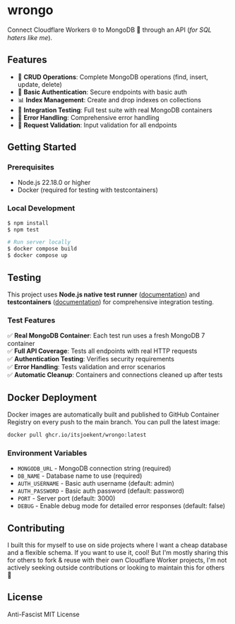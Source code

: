 # wrongo

Connect Cloudflare Workers 🌐 to MongoDB 🍃 through an API (_for SQL haters like me_).

## Features

- 🚀 **CRUD Operations**: Complete MongoDB operations (find, insert, update, delete)
- 🔐 **Basic Authentication**: Secure endpoints with basic auth
- 📊 **Index Management**: Create and drop indexes on collections
- 🧪 **Integration Testing**: Full test suite with real MongoDB containers
- 🔧 **Error Handling**: Comprehensive error handling
- 📝 **Request Validation**: Input validation for all endpoints

## Getting Started

### Prerequisites
- Node.js 22.18.0 or higher
- Docker (required for testing with testcontainers)

### Local Development

```bash
$ npm install
$ npm test

# Run server locally
$ docker compose build
$ docker compose up
```

## Testing

This project uses **Node.js native test runner** ([documentation](https://nodejs.org/api/test.html)) and **testcontainers** ([documentation](https://node.testcontainers.org/quickstart/usage/)) for comprehensive integration testing.

### Test Features

✅ **Real MongoDB Container**: Each test run uses a fresh MongoDB 7 container  
✅ **Full API Coverage**: Tests all endpoints with real HTTP requests  
✅ **Authentication Testing**: Verifies security requirements  
✅ **Error Handling**: Tests validation and error scenarios  
✅ **Automatic Cleanup**: Containers and connections cleaned up after tests  

## Docker Deployment

Docker images are automatically built and published to GitHub Container Registry on every push to the main branch. You can pull the latest image:

```bash
docker pull ghcr.io/itsjoekent/wrongo:latest
```

### Environment Variables

- `MONGODB_URL` - MongoDB connection string (required)
- `DB_NAME` - Database name to use (required)
- `AUTH_USERNAME` - Basic auth username (default: admin)
- `AUTH_PASSWORD` - Basic auth password (default: password)
- `PORT` - Server port (default: 3000)
- `DEBUG` - Enable debug mode for detailed error responses (default: false)

## Contributing

I built this for myself to use on side projects where I want a cheap database and a flexible schema. If you want to use it, cool! But I'm mostly sharing this for others to fork & reuse with their own Cloudflare Worker projects, I'm not actively seeking outside contributions or looking to maintain this for others 🙂

## License

Anti-Fascist MIT License
